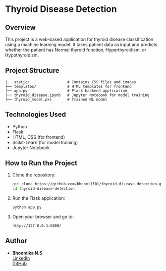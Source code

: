 # Thyroid Disease Detection

## Overview
This project is a web-based application for thyroid disease classification using a machine learning model. It takes patient data as input and predicts whether the patient has Normal thyroid function, Hyperthyroidism, or Hypothyroidism.

## Project Structure
```
├── static/                 # Contains CSS files and images
├── templates/              # HTML templates for frontend
├── app.py                  # Flask backend application
├── thyroid_disease.ipynb   # Jupyter Notebook for model training
├── thyroid_model.pkl       # Trained ML model
```

## Technologies Used
- Python
- Flask
- HTML, CSS (for frontend)
- Scikit-Learn (for model training)
- Jupyter Notebook

## How to Run the Project
1. Clone the repository:
   ```bash
   git clone https://github.com/bhoomi1301/thyroid-disease-detection.git
   cd thyroid-disease-detection
   ```
2. Run the Flask application:
   ```bash
   python app.py
   ```
3. Open your browser and go to:
   ```
   http://127.0.0.1:5000/
   ```

## Author
- **Bhoomika N.S**  
  [LinkedIn](https://www.linkedin.com/in/bhoomikans)  
  [GitHub](https://github.com/bhoomi1301)
